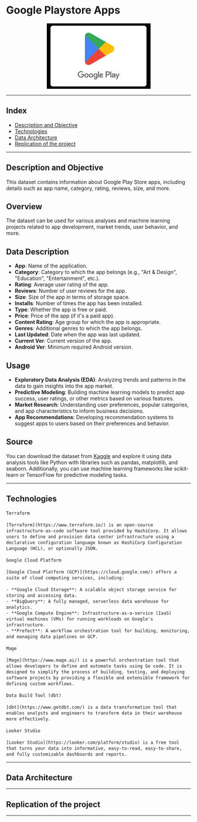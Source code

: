 # Google Playstore Apps

<p align="center">
  <img src="images\playstore.jpg">
</p>

---
## Index

- [Description and Objective](#description-and-objective)
- [Technologies](#technologies)
- [Data Architecture](#data-architecture)
- [Replication of the project](#replication-of-the-project)

---

## Description and Objective

This dataset contains information about Google Play Store apps, including details such as app name, category, rating, reviews, size, and more.

## Overview

The dataset can be used for various analyses and machine learning projects related to app development, market trends, user behavior, and more.

## Data Description

- **App**: Name of the application.
- **Category**: Category to which the app belongs (e.g., "Art & Design", "Education", "Entertainment", etc.).
- **Rating**: Average user rating of the app.
- **Reviews**: Number of user reviews for the app.
- **Size**: Size of the app in terms of storage space.
- **Installs**: Number of times the app has been installed.
- **Type**: Whether the app is free or paid.
- **Price**: Price of the app (if it's a paid app).
- **Content Rating**: Age group for which the app is appropriate.
- **Genres**: Additional genres to which the app belongs.
- **Last Updated**: Date when the app was last updated.
- **Current Ver**: Current version of the app.
- **Android Ver**: Minimum required Android version.

## Usage

- **Exploratory Data Analysis (EDA)**: Analyzing trends and patterns in the data to gain insights into the app market.
- **Predictive Modeling**: Building machine learning models to predict app success, user ratings, or other metrics based on various features.
- **Market Research**: Understanding user preferences, popular categories, and app characteristics to inform business decisions.
- **App Recommendations**: Developing recommendation systems to suggest apps to users based on their preferences and behavior.

## Source

You can download the dataset from [Kaggle](https://www.kaggle.com/datasets/gauthamp10/google-playstore-apps) and explore it using data analysis tools like Python with libraries such as pandas, matplotlib, and seaborn. Additionally, you can use machine learning frameworks like scikit-learn or TensorFlow for predictive modeling tasks.

---

## Technologies

	Terraform

	[Terraform](https://www.terraform.io/) is an open-source infrastructure-as-code software tool provided by HashiCorp. It allows users to define and provision data center infrastructure using a declarative configuration language known as HashiCorp Configuration Language (HCL), or optionally JSON.

	Google Cloud Platform

	[Google Cloud Platform (GCP)](https://cloud.google.com/) offers a suite of cloud computing services, including:

	- **Google Cloud Storage**: A scalable object storage service for storing and accessing data.
	- **BigQuery**: A fully managed, serverless data warehouse for analytics.
	- **Google Compute Engine**: Infrastructure-as-a-service (IaaS) virtual machines (VMs) for running workloads on Google's infrastructure.
	- **Prefect**: A workflow orchestration tool for building, monitoring, and managing data pipelines on GCP.

	Mage

	[Mage](https://www.mage.ai/) is a powerful orchestration tool that allows developers to define and automate tasks using Go code. It is designed to simplify the process of building, testing, and deploying software projects by providing a flexible and extensible framework for defining custom workflows.

	Data Build Tool (dbt)

	[dbt](https://www.getdbt.com/) is a data transformation tool that enables analysts and engineers to transform data in their warehouse more effectively.

	Looker Studio

	[Looker Studio](https://looker.com/platform/studio) is a free tool that turns your data into informative, easy-to-read, easy-to-share, and fully customizable dashboards and reports.


---

## Data Architecture

---

## Replication of the project

---
